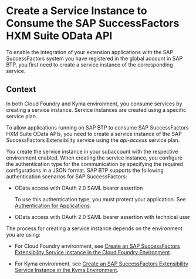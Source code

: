 <!-- loio46c5ea17eff94bc6949857e588797273 -->

# Create a Service Instance to Consume the SAP SuccessFactors HXM Suite OData API

To enable the integration of your extension applications with the SAP SuccessFactors system you have registered in the global account in SAP BTP, you first need to create a service instance of the corresponding service.



## Context

In both Cloud Foundry and Kyma environment, you consume services by creating a service instance. Service instances are created using a specific service plan.

To allow applications running on SAP BTP to consume SAP SuccessFactors HXM Suite OData APIs, you need to create a service instance of the SAP SuccessFactors Extensibility service using the *api-access* service plan.

You create the service instance in your subaccount with the respective environment enabled. When creating the service instance, you configure the authentication type for the communication by specifying the required configurations in a JSON format. SAP BTP supports the following authentication scenarios for SAP SuccessFactors:

-   OData access with OAuth 2.0 SAML bearer assertion

    To use this authentication type, you must protect your application. See [Authentication for Applications](https://help.sap.com/viewer/65de2977205c403bbc107264b8eccf4b/Cloud/en-US/09f5bd3f346b4ee08b5ca084128e2e81.html).

-   OData access with OAuth 2.0 SAML bearer assertion with technical user


The process for creating a service instance depends on the environment you are using:

-   For Cloud Foundry environment, see [Create an SAP SuccessFactors Extensibility Service Instance in the Cloud Foundry Environment](Create_an_SAP_SuccessFactors_Extensibility_Service_Instance_in_the_Cloud_Foundry_Environment_8b774e4.md).

-   For Kyma environment, see [Create an SAP SuccessFactors Extensibility Service Instance in the Kyma Environment](Create_an_SAP_SuccessFactors_Extensibility_Service_Instance_in_the_Kyma_Environment_f371f81.md).


